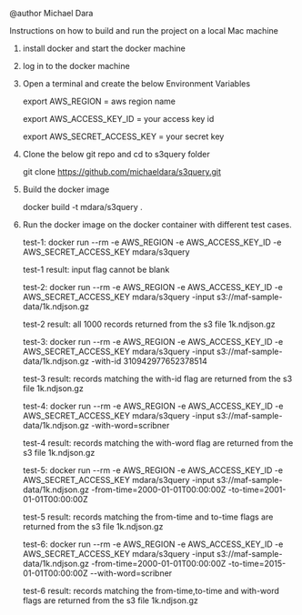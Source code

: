 @author Michael Dara

Instructions on how to build and run the project on a local Mac machine

1. install docker and start the docker machine


2. log in to the docker machine


3.  Open a terminal and create the below Environment Variables 

    export AWS_REGION = aws region name
    
    export AWS_ACCESS_KEY_ID = your access key id
    
    export AWS_SECRET_ACCESS_KEY = your secret key
    

4. Clone the below git repo and cd to s3query folder
    
    git clone https://github.com/michaeldara/s3query.git


5. Build the docker image
    
    docker build -t mdara/s3query . 


6. Run the docker image on the docker container with different test cases.

    test-1: 
        docker run --rm -e AWS_REGION -e AWS_ACCESS_KEY_ID -e AWS_SECRET_ACCESS_KEY mdara/s3query
    
    test-1 result: 
        input flag cannot be blank


    test-2: 
        docker run --rm -e AWS_REGION -e AWS_ACCESS_KEY_ID -e AWS_SECRET_ACCESS_KEY mdara/s3query -input s3://maf-sample-data/1k.ndjson.gz
    
    test-2 result: 
        all 1000 records returned from the s3 file 1k.ndjson.gz


    test-3: 
        docker run --rm -e AWS_REGION -e AWS_ACCESS_KEY_ID -e AWS_SECRET_ACCESS_KEY mdara/s3query -input s3://maf-sample-data/1k.ndjson.gz -with-id 310942977652378514
    
    test-3 result: 
        records matching the with-id flag are returned from the s3 file 1k.ndjson.gz


    test-4: 
        docker run --rm -e AWS_REGION -e AWS_ACCESS_KEY_ID -e AWS_SECRET_ACCESS_KEY mdara/s3query -input s3://maf-sample-data/1k.ndjson.gz -with-word=scribner
    
    test-4 result: 
        records matching the with-word flag are returned from the s3 file 1k.ndjson.gz


     test-5: 
        docker run --rm -e AWS_REGION -e AWS_ACCESS_KEY_ID -e AWS_SECRET_ACCESS_KEY mdara/s3query -input s3://maf-sample-data/1k.ndjson.gz -from-time=2000-01-01T00:00:00Z -to-time=2001-01-01T00:00:00Z
    
    test-5 result: 
        records matching the from-time and to-time flags are returned from the s3 file 1k.ndjson.gz


     test-6: 
        docker run --rm -e AWS_REGION -e AWS_ACCESS_KEY_ID -e AWS_SECRET_ACCESS_KEY mdara/s3query -input s3://maf-sample-data/1k.ndjson.gz -from-time=2000-01-01T00:00:00Z -to-time=2015-01-01T00:00:00Z --with-word=scribner
    
    test-6 result: 
        records matching the from-time,to-time and with-word flags are returned from the s3 file 1k.ndjson.gz      
